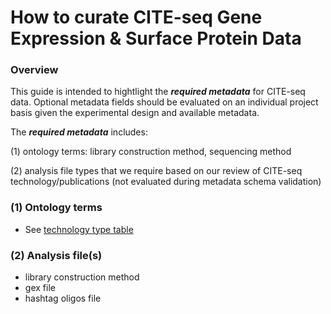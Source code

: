 # How to curate CITE-seq Gene Expression & Surface Protein Data

### Overview

This guide is intended to hightlight the ***required metadata*** for CITE-seq data. Optional metadata fields should be evaluated on an individual
project basis given the experimental design and available metadata.

The ***required metadata*** includes:

(1) ontology terms: library construction method, sequencing method

(2) analysis file types that we require based on our review of CITE-seq technology/publications (not evaluated during metadata schema validation)

### (1) Ontology terms

- See [technology type table](https://github.com/ebi-ait/hca-ebi-wrangler-central/blob/documentation_add_tech_type_table/technology_type_table.md)

### (2) Analysis file(s)

- library construction method
- gex file
- hashtag oligos file
